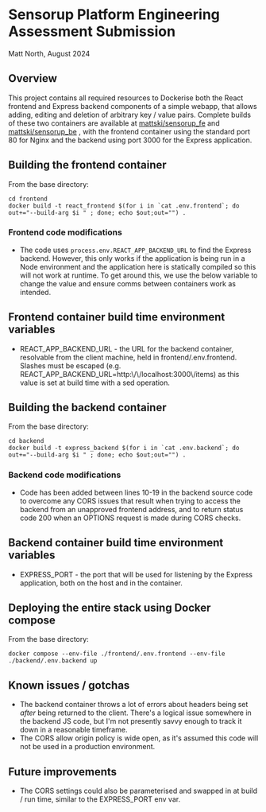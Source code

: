 # Sensorup Platform Engineering Assessment Submission
 
Matt North, August 2024

## Overview

This project contains all required resources to Dockerise both the React frontend and Express backend components of a simple webapp, that allows adding, editing and deletion of arbitrary key / value pairs. Complete builds of these two containers are available at [mattski/sensorup_fe](https://hub.docker.com/repository/docker/mattski/sensorup_fe) and [mattski/sensorup_be](https://hub.docker.com/repository/docker/mattski/sensorup_be) , with the frontend container using the standard port 80 for Nginx and the backend using port 3000 for the Express application.

## Building the frontend container

From the base directory:

    cd frontend
    docker build -t react_frontend $(for i in `cat .env.frontend`; do out+="--build-arg $i " ; done; echo $out;out="") .

### Frontend code modifications

- The code uses `process.env.REACT_APP_BACKEND_URL` to find the Express backend. However, this only works if the application is being run in a Node environment and the application here is statically compiled so this will not work at runtime. To get around this, we use the below variable to change the value and ensure comms between containers work as intended.

## Frontend container build time environment variables

- REACT_APP_BACKEND_URL - the URL for the backend container, resolvable from the client machine, held in frontend/.env.frontend. Slashes must be escaped (e.g. REACT_APP_BACKEND_URL=http:\\/\\/localhost:3000\\/items) as this value is set at build time with a sed operation.

## Building the backend container

From the base directory:

    cd backend
    docker build -t express_backend $(for i in `cat .env.backend`; do out+="--build-arg $i " ; done; echo $out;out="") .

### Backend code modifications

- Code has been added between lines 10-19 in the backend source code to overcome any CORS issues that result when trying to access the backend from an unapproved frontend address, and to return status code 200 when an OPTIONS request is made during CORS checks.

## Backend container build time environment variables

- EXPRESS_PORT - the port that will be used for listening by the Express application, both on the host and in the container.

## Deploying the entire stack using Docker compose

From the base directory:

    docker compose --env-file ./frontend/.env.frontend --env-file ./backend/.env.backend up

## Known issues / gotchas

- The backend container throws a lot of errors about headers being set _after_ being returned to the client. There's a logical issue somewhere in the backend JS code, but I'm not presently savvy enough to track it down in a reasonable timeframe.
- The CORS allow origin policy is wide open, as it's assumed this code will not be used in a production environment. 

## Future improvements

- The CORS settings could also be parameterised and swapped in at build / run time, similar to the EXPRESS_PORT env var.
